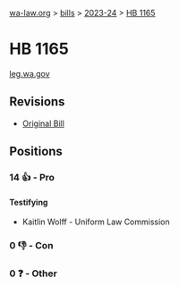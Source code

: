 [wa-law.org](/) > [bills](/bills/) > [2023-24](/bills/2023-24) > [HB 1165](/bills/2023-24/hb/1165/)

# HB 1165
[leg.wa.gov](https://app.leg.wa.gov/billsummary?BillNumber=1165&Year=2023&Initiative=false)

## Revisions
* [Original Bill](1/)

## Positions
### 14 👍 - Pro
#### Testifying
* Kaitlin Wolff - Uniform Law Commission

### 0 👎 - Con

### 0 ❓ - Other
